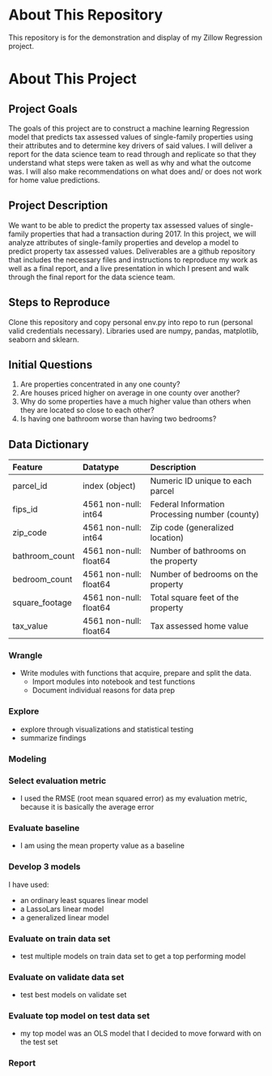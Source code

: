 # About This Repository
This repository is for the demonstration and display of my Zillow Regression project.

# About This Project

## Project Goals
The goals of this project are to construct a machine learning Regression model that predicts tax assessed values of single-family properties using their attributes and to determine key drivers of said values. I will deliver a report for the data science team to read through and replicate so that they understand what steps were taken as well as why and what the outcome was. I will also make recommendations on what does and/ or does not work for home value predictions.

## Project Description
We want to be able to predict the property tax assessed values of single-family properties that had a transaction during 2017. In this project, we will analyze attributes of single-family properties and develop a model to predict property tax assessed values. Deliverables are a github repository that includes the necessary files and instructions to reproduce my work as well as a final report, and a live presentation in which I present and walk through the final report for the data science team.

## Steps to Reproduce
Clone this repository and copy personal env.py into repo to run (personal valid credentials necessary). Libraries used are numpy, pandas, matplotlib, seaborn and sklearn.

## Initial Questions
1. Are properties concentrated in any one county?
2. Are houses priced higher on average in one county over another?
3. Why do some properties have a much higher value than others when they are located so close to each other?
4. Is having one bathroom worse than having two bedrooms?

## Data Dictionary
 | Feature           | Datatype                  | Description                                               |
 |:------------------|:--------------------------|:----------------------------------------------------------|
 | parcel_id         | index (object)            | Numeric ID unique to each parcel                          |
 | fips_id           | 4561 non-null: int64      | Federal Information Processing number (county)            |
 | zip_code          | 4561 non-null: int64      | Zip code (generalized location)                           |
 | bathroom_count    | 4561 non-null: float64    | Number of bathrooms on the property                       |
 | bedroom_count     | 4561 non-null: float64    | Number of bedrooms on the property                        |
 | square_footage    | 4561 non-null: float64    | Total square feet of the property                         |
 | tax_value         | 4561 non-null: float64    | Tax assessed home value                                   |


### Wrangle

* Write modules with functions that acquire, prepare and split the data. 
    * Import modules into notebook and test functions
    * Document individual reasons for data prep

### Explore

* explore through visualizations and statistical testing
* summarize findings

### Modeling

### Select evaluation metric
* I used the RMSE (root mean squared error) as my evaluation metric, because it is basically the average error

### Evaluate baseline
* I am using the mean property value as a baseline

### Develop 3 models
I have used:
* an ordinary least squares linear model
* a LassoLars linear model
* a generalized linear model

### Evaluate on train data set
* test multiple models on train data set to get a top performing model

### Evaluate on validate data set
* test best models on validate set

### Evaluate top model on test data set
* my top model was an OLS model that I decided to move forward with on the test set

### Report
